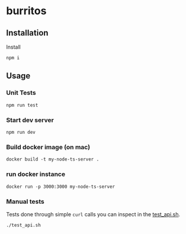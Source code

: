 # burritos

## Installation

Install

`npm i`

## Usage
### Unit Tests

`npm run test`

### Start dev server

`npm run dev`

### Build docker image (on mac)
`docker build -t my-node-ts-server .`

### run docker instance
`docker run -p 3000:3000 my-node-ts-server`

### Manual tests
Tests done through simple `curl` calls you can inspect in the [test_api.sh](test_api.sh).

`./test_api.sh`

